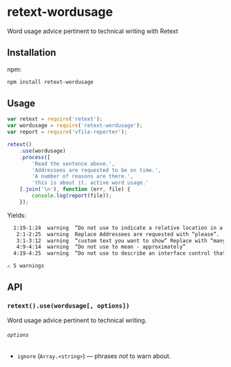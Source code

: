 # retext-wordusage

Word usage advice pertinent to technical writing with Retext

## Installation

npm:

```bash
npm install retext-wordusage
```

## Usage

```js
var retext = require('retext');
var wordusage = require('retext-wordusage');
var report = require('vfile-reporter');

retext()
    .use(wordusage)
    .process([
        'Read the sentence above.',
        'Addressees are requested to be on time.',
        'A number of reasons are there.',
        'this is about it. active word usage.'
    ].join('\n'), function (err, file) {
        console.log(report(file));
    });
```

Yields:

```txt
  1:19-1:24  warning  “Do not use to indicate a relative location in a document, as in -the above restrictions.” Replace with “previous”, “preceding”.  above                     retext-wordusage
   2:1-2:25  warning  Replace Addressees are requested with “please”.                                                                                   addressees-are-requested  retext-wordusage
   3:1-3:12  warning  “custom text you want to show” Replace with “many”, “some”.                                                                       a-number-of               retext-wordusage
   4:9-4:14  warning  “Do not use to mean - approximately”                                                                                              about                     retext-wordusage
  4:19-4:25  warning  “Do not use to describe an interface control that is available. Use available. ”                                                  active                    retext-wordusage

⚠ 5 warnings

```

## API

### `retext().use(wordusage[, options])`

Word usage advice pertinent to technical writing.

###### `options`

*   `ignore` (`Array.<string>`) — phrases _not_ to warn about.

